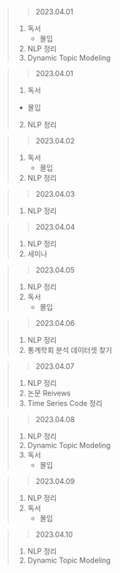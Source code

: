 > > 2023.04.01
> 1. 독서
>    - 몰입
> 2. NLP 정리
> 3. Dynamic Topic Modeling

> > 2023.04.01
> 1. 독서
>   - 몰입
> 2. NLP 정리

> > 2023.04.02
> 1. 독서
>    - 몰입
> 2. NLP 정리

> > 2023.04.03
> 1. NLP 정리

> > 2023.04.04
> 1. NLP 정리
> 2. 세미나

> > 2023.04.05
> 1. NLP 정리
> 2. 독서
>    - 몰입

> > 2023.04.06
> 1. NLP 정리
> 2. 통계학회 분석 데이터셋 찾기

> > 2023.04.07
> 1. NLP 정리
> 2. 논문 Reivews
> 3. Time Series Code 정리

> > 2023.04.08
> 1. NLP 정리
> 2. Dynamic Topic Modeling
> 3. 독서
>    - 몰입

> > 2023.04.09
> 1. NLP 정리
> 2. 독서
>    - 몰입

> > 2023.04.10
> 1. NLP 정리
> 2. Dynamic Topic Modeling
